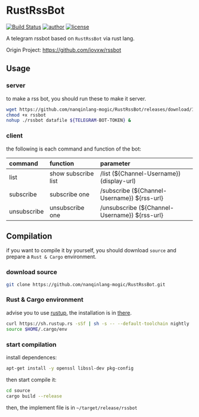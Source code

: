 # RustRssBot
[![Build Status](https://github.com/nanqinlang/SVG/blob/master/build%20passing.svg)](https://github.com/nanqinlang-mogic/RustRssBot)
[![author](https://github.com/nanqinlang/SVG/blob/master/author-nanqinlang-lightgrey.svg)](https://github.com/nanqinlang-mogic/RustRssBot)
[![license](https://github.com/nanqinlang/SVG/blob/master/license-GPLv3-orange.svg)](https://github.com/nanqinlang-mogic/RustRssBot)

A telegram rssbot based on `RustRssBot` via rust lang.

Origin Project: https://github.com/iovxw/rssbot


## Usage
### server
to make a rss bot, you should run these to make it server.
```bash
wget https://github.com/nanqinlang-mogic/RustRssBot/releases/download/1.0/rssbot
chmod +x rssbot
nohup ./rssbot datafile ${TELEGRAM-BOT-TOKEN} &
```

### client
the following is each command and function of the bot:

| command      | function              | parameter                                     |
| :---         | :---                  | :---                                          |
| list         | show subscribe list   | /list (${Channel-Username}) (display-url)     |
| subscribe    | subscribe one         | /subscribe (${Channel-Username}) ${rss-url}   |
| unsubscribe  | unsubscribe one       | /unsubscribe (${Channel-Username}) ${rss-url} |


## Compilation
if you want to compile it by yourself, you should download `source` and prepare a `Rust & Cargo` environment.

### download source
```bash
git clone https://github.com/nanqinlang-mogic/RustRssBot.git
```

### Rust & Cargo environment
advise you to use [rustup](https://www.rustup.rs/), the installation is in [there](https://github.com/rust-lang-nursery/rustup.rs/#other-installation-methods).
```bash
curl https://sh.rustup.rs -sSf | sh -s -- --default-toolchain nightly
source $HOME/.cargo/env
```

### start compilation
install dependences:
```bash
apt-get install -y openssl libssl-dev pkg-config
```
then start compile it:
```bash
cd source
cargo build --release
```
then, the implement file is in `~/target/release/rssbot`